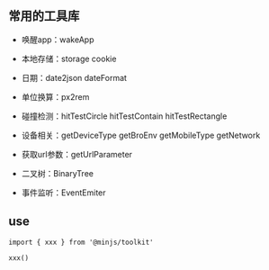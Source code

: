 ## 常用的工具库

- 唤醒app：wakeApp
- 本地存储：storage cookie
- 日期：date2json dateFormat
- 单位换算：px2rem
- 碰撞检测：hitTestCircle hitTestContain hitTestRectangle
- 设备相关：getDeviceType getBroEnv getMobileType getNetwork

- 获取url参数：getUrlParameter
- 二叉树：BinaryTree
- 事件监听：EventEmiter

## use

```
import { xxx } from '@minjs/toolkit'

xxx()
```